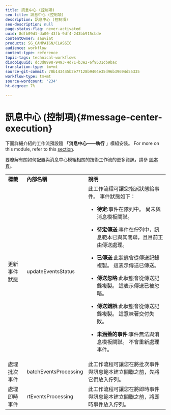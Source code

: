 ```yaml
---
title: 訊息中心 (控制項)
seo-title: 訊息中心 (控制項)
description: 訊息中心 (控制項)
seo-description: null
page-status-flag: never-activated
uuid: 8dfb09d1-da00-43fb-9df4-243bb915cbde
contentOwner: sauviat
products: SG_CAMPAIGN/CLASSIC
audience: workflow
content-type: reference
topic-tags: technical-workflows
discoiquuid: dc3d8998-9493-4d71-b3e2-6f9531cb9bac
translation-type: tm+mt
source-git-commit: 70b143445b2e77128b9404e35d96b39694d55335
workflow-type: tm+mt
source-wordcount: '234'
ht-degree: 7%

---
```



# 訊息中心 (控制項){#message-center-execution}

下面詳細介紹的工作流預設隨 **「消息中心——執行** 」模組安裝。 For more on this module, refer to this [section](../../message-center/using/about-transactional-messaging.md).

要瞭解有關如何配置與消息中心模組相關的技術工作流的更多資訊，請參 [閱本頁](../../message-center/using/technical-workflows.md)。

<table> 
 <tbody> 
  <tr> 
   <td> <strong>標籤</strong><br /> </td> 
   <td> <strong>內部名稱</strong><br /> </td> 
   <td> <strong>說明</strong><br /> </td> 
  </tr> 
  <tr> 
   <td> <span class="uicontrol">更新事件狀態</span> <br /> </td> 
   <td> <span class="uicontrol">updateEventsStatus</span> <br /> </td> 
   <td> 此工作流程可讓您指派狀態給事件。 事件狀態如下：<br /> 
    <ul> 
     <li> <p><strong>待定</strong>:事件在隊列中。 尚未與消息模板關聯。</p> </li> 
     <li> <p><strong>待定傳送</strong>:事件在佇列中，訊息範本已與其關聯，且目前正由傳送處理。</p> </li> 
     <li> <p><strong>已傳送</strong>:此狀態會從傳送記錄複製。 這表示傳送已傳送。</p> </li> 
     <li> <p><strong>傳送忽略</strong>:此狀態會從傳送記錄複製。 這表示傳送已被忽略。</p> </li> 
     <li> <p><strong>傳送錯誤</strong>:此狀態會從傳送記錄複製。 這意味著交付失敗。</p> </li> 
     <li> <p><strong>未涵蓋的事件</strong>:事件無法與消息模板關聯。 不會重新處理事件。</p> </li> 
    </ul> </td> 
  </tr> 
  <tr> 
   <td> <span class="uicontrol">處理批次事件</span> <br /> </td> 
   <td> <span class="uicontrol">batchEventsProcessing</span> <br /> </td> 
   <td> 此工作流程可讓您在將批次事件與訊息範本建立關聯之前，先將它們放入佇列。 <br /> </td> 
  </tr> 
  <tr> 
   <td> <span class="uicontrol">處理即時事件</span> <br /> </td> 
   <td> <span class="uicontrol">rtEventsProcessing</span> <br /> </td> 
   <td> 此工作流程可讓您在將即時事件與訊息範本建立關聯之前，將即時事件放入佇列。 <br /> </td> 
  </tr> 
 </tbody> 
</table>

